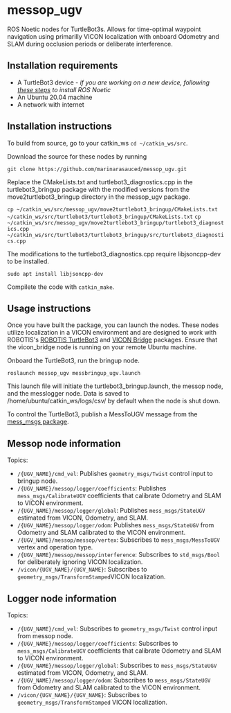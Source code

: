 # messop_ugv
ROS Noetic nodes for TurtleBot3s. Allows for time-optimal waypoint navigation using primarilly VICON localization with onboard Odometry and SLAM during occlusion periods or deliberate interference.

## Installation requirements
- A TurtleBot3 device - *if you are working on a new device, following [these steps](https://emanual.robotis.com/docs/en/platform/turtlebot3/quick-start/) to install ROS Noetic*
- An Ubuntu 20.04 machine
- A network with internet

## Installation instructions
To build from source, go to your catkin_ws ```cd ~/catkin_ws/src```.

Download the source for these nodes by running

```git clone https://github.com/marinarasauced/messop_ugv.git```

Replace the CMakeLists.txt and turtlebot3_diagnostics.cpp in the turtlebot3_bringup package with the modified versions from the move2turtlebot3_bringup directory in the messop_ugv package.

```cp ~/catkin_ws/src/messop_ugv/move2turtlebot3_bringup/CMakeLists.txt ~/catkin_ws/src/turtlebot3/turtlebot3_bringup/CMakeLists.txt```
```cp ~/catkin_ws/src/messop_ugv/move2turtlebot3_bringup/turtlebot3_diagnostics.cpp ~/catkin_ws/src/turtlebot3/turtlebot3_bringup/src/turtlebot3_diagnostics.cpp```

The modifications to the turtlebot3_diagnostics.cpp require libjsoncpp-dev to be installed.

```sudo apt install libjsoncpp-dev```

Compilete the code with ```catkin_make```.

## Usage instructions
Once you have built the package, you can launch the nodes. These nodes utilize localization in a VICON environment and are designed to work with ROBOTIS's [ROBOTIS TurtleBot3](https://github.com/ROBOTIS-GIT/turtlebot3) and [VICON Bridge](https://github.com/ethz-asl/vicon_bridge) packages. Ensure that the vicon_bridge node is running on your remote Ubuntu machine.

Onboard the TurtleBot3, run the bringup node.

```roslaunch messop_ugv messbringup_ugv.launch```

This launch file will initiate the turtlebot3_bringup.launch, the messop node, and the messlogger node. Data is saved to /home/ubuntu/catkin_ws/logs/csv/ by default when the node is shut down.

To control the TurtleBot3, publish a MessToUGV message from the [mess_msgs package](https://github.com/marinarasauced/mess_msgs).

## Messop node information
Topics:
- ```/{UGV_NAME}/cmd_vel```: Publishes ```geometry_msgs/Twist``` control input to bringup node.
- ```/{UGV_NAME}/messop/logger/coefficients```: Publishes ```mess_msgs/CalibrateUGV``` coefficients that calibrate Odometry and SLAM to VICON environment.
- ```/{UGV_NAME}/messop/logger/global```: Publishes ```mess_msgs/StateUGV``` estimated from VICON, Odometry, and SLAM.
- ```/{UGV_NAME}/messop/logger/odom```: Publishes ```mess_msgs/StateUGV``` from Odometry and SLAM calibrated to the VICON environment.
- ```/{UGV_NAME}/messop/messop/vertex```: Subscribes to ```mess_msgs/MessToUGV``` vertex and operation type.
- ```/{UGV_NAME}/messop/messop/interference```: Subscribes to ```std_msgs/Bool``` for deliberately ignoring VICON localization.
- ```/vicon/{UGV_NAME}/{UGV_NAME}```: Subscribes to ```geometry_msgs/TransformStamped```VICON localization.

## Logger node information
Topics:
- ```/{UGV_NAME}/cmd_vel```: Subscribes to ```geometry_msgs/Twist``` control input from messop node.
- ```/{UGV_NAME}/messop/logger/coefficients```: Subscribes to ```mess_msgs/CalibrateUGV``` coefficients that calibrate Odometry and SLAM to VICON environment.
- ```/{UGV_NAME}/messop/logger/global```: Subscribes to ```mess_msgs/StateUGV``` estimated from VICON, Odometry, and SLAM.
- ```/{UGV_NAME}/messop/logger/odom```: Subscribes to ```mess_msgs/StateUGV``` from Odometry and SLAM calibrated to the VICON environment.
- ```/vicon/{UGV_NAME}/{UGV_NAME}```: Subscribes to ```geometry_msgs/TransformStamped``` VICON localization.
